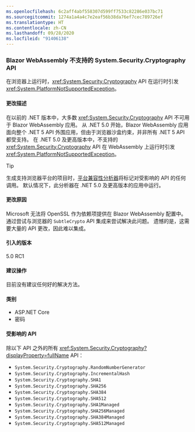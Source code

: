 ```yaml
---
ms.openlocfilehash: 6c2aff4abf558307d599ff7533c82286e037bc71
ms.sourcegitcommit: 1274a1a4a4c7e2eaf56b38da76ef7cec789726ef
ms.translationtype: HT
ms.contentlocale: zh-CN
ms.lasthandoff: 09/28/2020
ms.locfileid: "91406138"
---
```

### <a name="systemsecuritycryptography-apis-not-supported-on-blazor-webassembly"></a>Blazor WebAssembly 不支持的 System.Security.Cryptography API

在浏览器上运行时，<xref:System.Security.Cryptography> API 在运行时引发 <xref:System.PlatformNotSupportedException>。

#### <a name="change-description"></a>更改描述

在以前的 .NET 版本中，大多数 <xref:System.Security.Cryptography> API 不可用于 Blazor WebAssembly 应用。 从 .NET 5.0 开始，Blazor WebAssembly 应用面向整个 .NET 5 API 外围应用，但由于浏览器沙盒约束，并非所有 .NET 5 API 都受支持。 在 .NET 5.0 及更高版本中，不支持的 <xref:System.Security.Cryptography> API 在 WebAssembly 上运行时引发 <xref:System.PlatformNotSupportedException>。

> [!TIP]
> 生成支持浏览器平台的项目时，[平台兼容性分析器](../../../../docs/core/compatibility/code-analysis.md#ca1416-platform-compatibility)将标记对受影响的 API 的任何调用。 默认情况下，此分析器在 .NET 5.0 及更高版本的应用中运行。

#### <a name="reason-for-change"></a>更改原因

Microsoft 无法将 OpenSSL 作为依赖项提供在 Blazor WebAssembly 配置中。 通过尝试与浏览器的 `SubtleCrypto` API 集成来尝试解决此问题。 遗憾的是，这需要大量的 API 更改，因此难以集成。

#### <a name="version-introduced"></a>引入的版本

5.0 RC1

#### <a name="recommended-action"></a>建议操作

目前没有建议任何好的解决方法。

#### <a name="category"></a>类别

- ASP.NET Core
- 密码

#### <a name="affected-apis"></a>受影响的 API

除以下 API 之外的所有 <xref:System.Security.Cryptography?displayProperty=fullName> API：

- `System.Security.Cryptography.RandomNumberGenerator`
- `System.Security.Cryptography.IncrementalHash`
- `System.Security.Cryptography.SHA1`
- `System.Security.Cryptography.SHA256`
- `System.Security.Cryptography.SHA384`
- `System.Security.Cryptography.SHA512`
- `System.Security.Cryptography.SHA1Managed`
- `System.Security.Cryptography.SHA256Managed`
- `System.Security.Cryptography.SHA384Managed`
- `System.Security.Cryptography.SHA512Managed`

<!--

#### Affected APIs

- `T:System.Security.Cryptography`

-->
